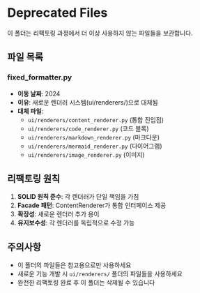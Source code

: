 # Deprecated Files

이 폴더는 리팩토링 과정에서 더 이상 사용하지 않는 파일들을 보관합니다.

## 파일 목록

### fixed_formatter.py
- **이동 날짜**: 2024
- **이유**: 새로운 렌더러 시스템(ui/renderers/)으로 대체됨
- **대체 파일**: 
  - `ui/renderers/content_renderer.py` (통합 진입점)
  - `ui/renderers/code_renderer.py` (코드 블록)
  - `ui/renderers/markdown_renderer.py` (마크다운)
  - `ui/renderers/mermaid_renderer.py` (다이어그램)
  - `ui/renderers/image_renderer.py` (이미지)

## 리팩토링 원칙

1. **SOLID 원칙 준수**: 각 렌더러가 단일 책임을 가짐
2. **Facade 패턴**: ContentRenderer가 통합 인터페이스 제공
3. **확장성**: 새로운 렌더러 추가 용이
4. **유지보수성**: 각 렌더러를 독립적으로 수정 가능

## 주의사항

- 이 폴더의 파일들은 참고용으로만 사용하세요
- 새로운 기능 개발 시 `ui/renderers/` 폴더의 파일들을 사용하세요
- 완전한 리팩토링 완료 후 이 폴더는 삭제될 수 있습니다
